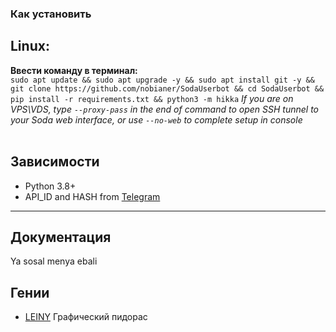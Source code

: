 ### Как установить
<h2>Linux:</h2>
<b>Ввести команду в терминал:</b><br>
<code>sudo apt update && sudo apt upgrade -y && sudo apt install git -y && git clone https://github.com/nobianer/SodaUserbot && cd SodaUserbot && pip install -r requirements.txt && python3 -m hikka</code><br.>
<i>If you are on VPS\VDS, type <code>--proxy-pass</code> in the end of command to open SSH tunnel to your Soda web interface, or use <code>--no-web</code> to complete setup in console</i><br>
<br>
<h2 border="none"> Зависимости</h2>
<ul>
 <li>Python 3.8+</li>
 <li>API_ID and HASH from <a href="https://my.telegram.org/apps" color="#2594cb">Telegram</a></li>
</ul>
<hr>
<h2 border="none"> Документация</h2>

Ya sosal menya ebali

<h2 border="none"> Гении</h2>

<ul>
    <li><a href="https://github.com/psleiny">LEINY</a> Графический пидорас</li>
</ul>
